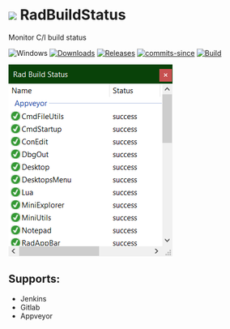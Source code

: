 <!-- ![Icon](res/RadBuildStatus.ico) RadBuildStatus -->
<img src="res/RadBuildStatus.ico" width=32/> RadBuildStatus
==========

Monitor C/I build status

![Windows](https://img.shields.io/badge/platform-Windows-blue.svg)
[![Downloads](https://img.shields.io/github/downloads/RadAd/RadBuildStatus/total.svg)](https://github.com/RadAd/RadBuildStatus/releases/latest)
[![Releases](https://img.shields.io/github/release/RadAd/RadBuildStatus.svg)](https://github.com/RadAd/RadBuildStatus/releases/latest)
[![commits-since](https://img.shields.io/github/commits-since/RadAd/RadBuildStatus/latest.svg)](commits/master)
[![Build](https://img.shields.io/appveyor/ci/RadAd/RadBuildStatus.svg)](https://ci.appveyor.com/project/RadAd/RadBuildStatus)


![Screenshot](docs/RadBuildStatus.png)

## Supports:
 + Jenkins
 + Gitlab
 + Appveyor
